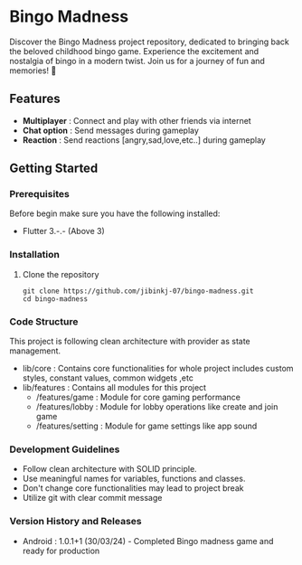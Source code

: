 # Bingo Madness

Discover the Bingo Madness project repository, dedicated to bringing back the beloved childhood bingo game. Experience the excitement and nostalgia of bingo in a modern twist. Join us for a journey of fun and memories! 🎉

## Features

- **Multiplayer** : Connect and play with other friends via internet
- **Chat option**  : Send messages during gameplay
- **Reaction**   : Send reactions [angry,sad,love,etc..] during gameplay

## Getting Started

### Prerequisites

Before begin make sure you have the following installed:

- Flutter 3.-.- (Above 3)

### Installation

1. Clone the repository

   ```
   git clone https://github.com/jibinkj-07/bingo-madness.git
   cd bingo-madness
   ```

### Code Structure

This project is following clean architecture with provider as state management.

- lib/core : Contains core functionalities for whole project includes custom styles, constant
  values, common widgets ,etc
- lib/features : Contains all modules for this project
    - /features/game : Module for core gaming performance
    - /features/lobby : Module for lobby operations like create and join game
    - /features/setting : Module for game settings like app sound

### Development Guidelines

- Follow clean architecture with SOLID principle.
- Use meaningful names for variables, functions and classes.
- Don\'t change core functionalities may lead to project break
- Utilize git with clear commit message

### Version History and Releases

- Android : 1.0.1+1 (30/03/24) - Completed Bingo madness game and ready for production
